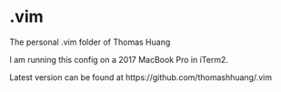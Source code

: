 # .vim
<p> The personal .vim folder of Thomas Huang </p>
<p> I am running this config on a 2017 MacBook Pro in iTerm2. </p>
<p> Latest version can be found at https://github.com/thomashhuang/.vim </p>

